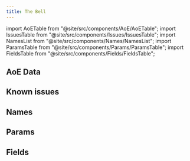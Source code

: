 ```yaml
---
title: The Bell
---
```


import AoETable from "@site/src/components/AoE/AoETable";
import IssuesTable from "@site/src/components/Issues/IssuesTable";
import NamesList from "@site/src/components/Names/NamesList";
import ParamsTable from "@site/src/components/Params/ParamsTable";
import FieldsTable from "@site/src/components/Fields/FieldsTable";

## AoE Data

<AoETable item_key="thebell" data_src="weapon" />

## Known issues

<IssuesTable item_key="thebell" data_src="weapon" />

## Names

<NamesList item_key="thebell" data_src="weapon" />

## Params

<ParamsTable item_key="thebell" data_src="weapon" />

## Fields

<FieldsTable item_key="thebell" data_src="weapon" />
